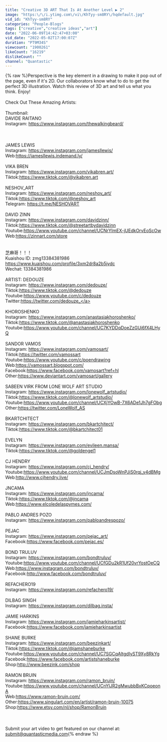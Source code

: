 ```yaml
---
title: "Creative 3D ART That Is At Another Level ▶ 2"
image: "https:\/\/i.ytimg.com\/vi\/KhTyy-sm8RY\/hqdefault.jpg"
vid_id: "KhTyy-sm8RY"
categories: "People-Blogs"
tags: ["creative","creative ideas","art"]
date: "2022-06-09T14:42:47+03:00"
vid_date: "2022-05-02T17:00:07Z"
duration: "PT9M34S"
viewcount: "1900261"
likeCount: "16219"
dislikeCount: ""
channel: "Quantastic"
---
```

{% raw %}Perspective is the key element in a drawing to make it pop out of the page, even if it's 2D. Our collaborators know what to do to get the perfect 3D illustration. Watch this review of 3D art and tell us what you think. Enjoy!<br /><br />Check Out These Amazing Artists:<br /><br />Thumbnail: <br />DAVIDE RAITANO<br />Instagram: <a rel="nofollow" target="blank" href="https://www.instagram.com/thewalkingbeard/">https://www.instagram.com/thewalkingbeard/</a><br /><br /><br /><br />JAMES LEWIS<br />Instagram: <a rel="nofollow" target="blank" href="https://www.instagram.com/jamesllewis/">https://www.instagram.com/jamesllewis/</a><br />Web:<a rel="nofollow" target="blank" href="https://jamesllewis.indemand.ly/">https://jamesllewis.indemand.ly/</a><br /><br />VIKA BREN<br />Instagram: <a rel="nofollow" target="blank" href="https://www.instagram.com/vikabren.art/">https://www.instagram.com/vikabren.art/</a><br />Tiktok:<a rel="nofollow" target="blank" href="https://www.tiktok.com/@vikabren.art">https://www.tiktok.com/@vikabren.art</a><br /><br />NESHOV_ART<br />Instagram: <a rel="nofollow" target="blank" href="https://www.instagram.com/neshov_art/">https://www.instagram.com/neshov_art/</a><br />Tiktok:<a rel="nofollow" target="blank" href="https://www.tiktok.com/@neshov_art">https://www.tiktok.com/@neshov_art</a><br />Telegram: <a rel="nofollow" target="blank" href="https://t.me/NESHOVART">https://t.me/NESHOVART</a><br /><br />DAVID ZINN<br />Instagram: <a rel="nofollow" target="blank" href="https://www.instagram.com/davidzinn/">https://www.instagram.com/davidzinn/</a><br />Tiktok:<a rel="nofollow" target="blank" href="https://www.tiktok.com/@streetartbydavidzinn">https://www.tiktok.com/@streetartbydavidzinn</a><br />Youtube:<a rel="nofollow" target="blank" href="https://www.youtube.com/channel/UCNrYImEX-jUEdkOrvEoScOw">https://www.youtube.com/channel/UCNrYImEX-jUEdkOrvEoScOw</a><br />Web:<a rel="nofollow" target="blank" href="https://zinnart.com/store">https://zinnart.com/store</a><br /><br /><br />芝麻哥！！！<br />Kuaishou ID: zmg13384381986<br /><a rel="nofollow" target="blank" href="https://www.kuaishou.com/profile/3xm2dr8a2b5jydc">https://www.kuaishou.com/profile/3xm2dr8a2b5jydc</a><br />Wechat: 13384381986<br /><br />ARTIST: DEDOUZE<br />Instagram: <a rel="nofollow" target="blank" href="https://www.instagram.com/dedouze/">https://www.instagram.com/dedouze/</a><br />Tiktok:<a rel="nofollow" target="blank" href="https://www.tiktok.com/@dedouze">https://www.tiktok.com/@dedouze</a><br />Youtube:<a rel="nofollow" target="blank" href="https://www.youtube.com/c/dedouze">https://www.youtube.com/c/dedouze</a><br />Twitter:<a rel="nofollow" target="blank" href="https://twitter.com/dedouze_">https://twitter.com/dedouze_</a><br /><br />KHOROSHENKO<br />Instagram: <a rel="nofollow" target="blank" href="https://www.instagram.com/anastasiakhoroshenko/">https://www.instagram.com/anastasiakhoroshenko/</a><br />Tiktok:<a rel="nofollow" target="blank" href="https://www.tiktok.com/@anastasiakhoroshenko">https://www.tiktok.com/@anastasiakhoroshenko</a><br />Youtube:<a rel="nofollow" target="blank" href="https://www.youtube.com/channel/UC7KYDDqDoeZzGUi6fX4LHyQ">https://www.youtube.com/channel/UC7KYDDqDoeZzGUi6fX4LHyQ</a><br /><br />SANDOR VAMOS<br />Instagram: <a rel="nofollow" target="blank" href="https://www.instagram.com/vamosart/">https://www.instagram.com/vamosart/</a><br />Tiktok:<a rel="nofollow" target="blank" href="https://twitter.com/vamossart">https://twitter.com/vamossart</a><br />Youtube:<a rel="nofollow" target="blank" href="https://www.youtube.com/c/poendrawing">https://www.youtube.com/c/poendrawing</a><br />Web:<a rel="nofollow" target="blank" href="https://vamossart.blogspot.com/">https://vamossart.blogspot.com/</a> <br />Facebook:<a rel="nofollow" target="blank" href="https://www.facebook.com/vamosart?ref=hl">https://www.facebook.com/vamosart?ref=hl</a><br />Other:<a rel="nofollow" target="blank" href="https://www.deviantart.com/vamosart/gallery">https://www.deviantart.com/vamosart/gallery</a><br /><br />SABEEN VIRK FROM LONE WOLF ART STUDIO<br />Instagram: <a rel="nofollow" target="blank" href="https://www.instagram.com/lonewolf_artstudio/">https://www.instagram.com/lonewolf_artstudio/</a><br />Tiktok:<a rel="nofollow" target="blank" href="https://www.tiktok.com/@lonewolf_artstudio/">https://www.tiktok.com/@lonewolf_artstudio/</a><br />Youtube:<a rel="nofollow" target="blank" href="https://www.youtube.com/channel/UCXjYOwB-7X6ADe1Jh7gFObg">https://www.youtube.com/channel/UCXjYOwB-7X6ADe1Jh7gFObg</a><br />Other:<a rel="nofollow" target="blank" href="https://twitter.com/LoneWolf_AS">https://twitter.com/LoneWolf_AS</a><br /><br />BKARTCHITECT<br />Instagram: <a rel="nofollow" target="blank" href="https://www.instagram.com/bkartchitect/">https://www.instagram.com/bkartchitect/</a><br />Tiktok:<a rel="nofollow" target="blank" href="https://www.tiktok.com/@bkartchitect01">https://www.tiktok.com/@bkartchitect01</a><br /><br />EVELYN<br />Instagram: <a rel="nofollow" target="blank" href="https://www.instagram.com/evileen.mansa/">https://www.instagram.com/evileen.mansa/</a><br />Tiktok:<a rel="nofollow" target="blank" href="https://www.tiktok.com/@goldengel1">https://www.tiktok.com/@goldengel1</a><br /><br />CJ HENDRY<br />Instagram: <a rel="nofollow" target="blank" href="https://www.instagram.com/cj_hendry/">https://www.instagram.com/cj_hendry/</a><br />Youtube:<a rel="nofollow" target="blank" href="https://www.youtube.com/channel/UCJmDsoWnPJiS0rqj_y4dBMg">https://www.youtube.com/channel/UCJmDsoWnPJiS0rqj_y4dBMg</a><br />Web:<a rel="nofollow" target="blank" href="http://www.cjhendry.live/">http://www.cjhendry.live/</a><br /><br />JNCAMA<br />Instagram: <a rel="nofollow" target="blank" href="https://www.instagram.com/jncama/">https://www.instagram.com/jncama/</a><br />Tiktok:<a rel="nofollow" target="blank" href="https://www.tiktok.com/@jncama">https://www.tiktok.com/@jncama</a><br />Web:<a rel="nofollow" target="blank" href="https://www.elcoledelaspymes.com/">https://www.elcoledelaspymes.com/</a><br /><br />PABLO ANDRES POZO<br />Instagram: <a rel="nofollow" target="blank" href="https://www.instagram.com/pabloandrespozo/">https://www.instagram.com/pabloandrespozo/</a><br /><br />PEJAC<br />Instagram: <a rel="nofollow" target="blank" href="https://www.instagram.com/pejac_art/">https://www.instagram.com/pejac_art/</a><br />Facebook:<a rel="nofollow" target="blank" href="https://www.facebook.com/pejac.es/">https://www.facebook.com/pejac.es/</a><br /><br />BOND TRULUV<br />Instagram: <a rel="nofollow" target="blank" href="https://www.instagram.com/bondtruluv/">https://www.instagram.com/bondtruluv/</a><br />Youtube:<a rel="nofollow" target="blank" href="https://www.youtube.com/channel/UCfGDu2kR1Uf20vrYostOeCQ">https://www.youtube.com/channel/UCfGDu2kR1Uf20vrYostOeCQ</a><br />Web:<a rel="nofollow" target="blank" href="https://www.instagram.com/bondtruluv/">https://www.instagram.com/bondtruluv/</a><br />Facebook:<a rel="nofollow" target="blank" href="http://www.facebook.com/bondtruluv/">http://www.facebook.com/bondtruluv/</a><br /><br />REFACHERO19<br />Instagram: <a rel="nofollow" target="blank" href="https://www.instagram.com/refachero19/">https://www.instagram.com/refachero19/</a><br /><br />DILBAG SINGH<br />Instagram: <a rel="nofollow" target="blank" href="https://www.instagram.com/dilbag.insta/">https://www.instagram.com/dilbag.insta/</a><br /><br />JAMIE HARKINS<br />Instagram: <a rel="nofollow" target="blank" href="https://www.instagram.com/jamieharkinsartist/">https://www.instagram.com/jamieharkinsartist/</a><br />Facebook:<a rel="nofollow" target="blank" href="https://www.facebook.com/jamieharkinsartist">https://www.facebook.com/jamieharkinsartist</a><br /><br />SHANE BURKE<br />Instagram: <a rel="nofollow" target="blank" href="https://www.instagram.com/beezinkart/">https://www.instagram.com/beezinkart/</a><br />Tiktok:<a rel="nofollow" target="blank" href="https://www.tiktok.com/@iamshaneburke">https://www.tiktok.com/@iamshaneburke</a><br />Youtube:<a rel="nofollow" target="blank" href="https://www.youtube.com/channel/UC7SGCqAltgdIyST9Xy8RkYg">https://www.youtube.com/channel/UC7SGCqAltgdIyST9Xy8RkYg</a><br />Facebook:<a rel="nofollow" target="blank" href="https://www.facebook.com/artistshaneburke">https://www.facebook.com/artistshaneburke</a> <br />Shop:<a rel="nofollow" target="blank" href="http://www.beezink.com/shop">http://www.beezink.com/shop</a><br /><br />RAMON BRUIN<br />Instagram: <a rel="nofollow" target="blank" href="https://www.instagram.com/ramon_bruin/">https://www.instagram.com/ramon_bruin/</a><br />Youtube:<a rel="nofollow" target="blank" href="https://www.youtube.com/channel/UCnYlJR2gMwubbBxKCpoeonA">https://www.youtube.com/channel/UCnYlJR2gMwubbBxKCpoeonA</a><br />Web:<a rel="nofollow" target="blank" href="https://www.ramon-bruin.com/">https://www.ramon-bruin.com/</a><br />Other:<a rel="nofollow" target="blank" href="https://www.singulart.com/en/artist/ramon-bruin-10075">https://www.singulart.com/en/artist/ramon-bruin-10075</a><br />Shop:<a rel="nofollow" target="blank" href="https://www.etsy.com/nl/shop/RamonBruin">https://www.etsy.com/nl/shop/RamonBruin</a><br /><br /><br /><br />Submit your art video to get featured on our channel at: submit@quantasticmedia.com{% endraw %}
